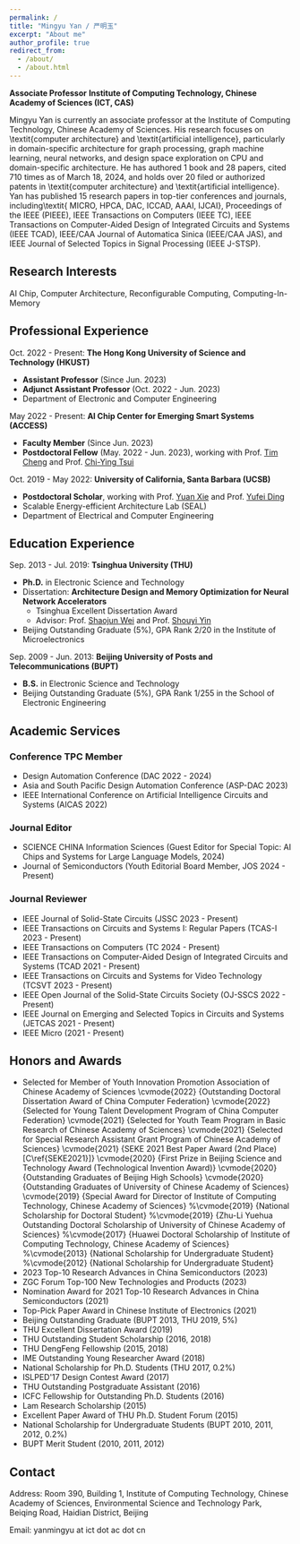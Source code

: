 ```yaml
---
permalink: /
title: "Mingyu Yan / 严明玉"
excerpt: "About me"
author_profile: true
redirect_from: 
  - /about/
  - /about.html
---
```


**Associate Professor**
**Institute of Computing Technology, Chinese Academy of Sciences (ICT, CAS)**

Mingyu Yan is currently an associate professor at the Institute of Computing Technology, Chinese Academy of Sciences. His research focuses on \textit{computer architecture} and \textit{artificial intelligence}, particularly in domain-specific architecture for graph processing, graph machine learning, neural networks, and design space exploration on CPU and domain-specific architecture. He has authored 1 book and 28 papers, cited 710 times as of March 18, 2024, and holds over 20 filed or authorized patents in \textit{computer architecture} and \textit{artificial intelligence}. Yan has published 15 research papers in top-tier conferences and journals, including\textit{ MICRO, HPCA, DAC, ICCAD, AAAI, IJCAI}, Proceedings of the IEEE (PIEEE), IEEE Transactions on Computers (IEEE TC), IEEE Transactions on Computer-Aided Design of Integrated Circuits and Systems (IEEE TCAD), IEEE/CAA Journal of Automatica Sinica (IEEE/CAA JAS), and IEEE Journal of Selected Topics in Signal Processing (IEEE J-STSP). 


## Research Interests
AI Chip, Computer Architecture, Reconfigurable Computing, Computing-In-Memory

## Professional Experience
Oct. 2022 - Present: **The Hong Kong University of Science and Technology (HKUST)**
* **Assistant Professor** (Since Jun. 2023)
* **Adjunct Assistant Professor** (Oct. 2022 - Jun. 2023)
* Department of Electronic and Computer Engineering 

May 2022 - Present: **AI Chip Center for Emerging Smart Systems (ACCESS)**
* **Faculty Member** (Since Jun. 2023)
* **Postdoctoral Fellow** (May. 2022 - Jun. 2023), working with Prof. [Tim Cheng](https://seng.hkust.edu.hk/about/people/faculty/tim-kwang-ting-cheng) and Prof. [Chi-Ying Tsui](https://seng.hkust.edu.hk/about/people/faculty/chi-ying-tsui)

Oct. 2019 - May 2022: **University of California, Santa Barbara (UCSB)**
* **Postdoctoral Scholar**, working with Prof. [Yuan Xie](https://ece.hkust.edu.hk/yuanxie) and Prof. [Yufei Ding](https://picassolab.squarespace.com/yufei)
* Scalable Energy-efficient Architecture Lab (SEAL)
* Department of Electrical and Computer Engineering   

## Education Experience
Sep. 2013 - Jul. 2019: **Tsinghua University (THU)**
* **Ph.D.** in Electronic Science and Technology
* Dissertation: **Architecture Design and Memory Optimization for Neural Network Accelerators**
  - Tsinghua Excellent Dissertation Award
  - Advisor: Prof. [Shaojun Wei](https://www.ime.tsinghua.edu.cn/info/1015/1151.htm) and Prof. [Shouyi Yin](https://www.ime.tsinghua.edu.cn/info/1015/1018.htm)
* Beijing Outstanding Graduate (5%), GPA Rank 2/20 in the Institute of Microelectronics 

Sep. 2009 - Jun. 2013: **Beijing University of Posts and Telecommunications (BUPT)**
* **B.S.** in Electronic Science and Technology 
* Beijing Outstanding Graduate (5%), GPA Rank 1/255 in the School of Electronic Engineering

## Academic Services
### Conference TPC Member
* Design Automation Conference (DAC 2022 - 2024)
* Asia and South Pacific Design Automation Conference (ASP-DAC 2023)
* IEEE International Conference on Artificial Intelligence Circuits and Systems (AICAS 2022)

### Journal Editor
* SCIENCE CHINA Information Sciences (Guest Editor for Special Topic: AI Chips and Systems for Large Language Models, 2024)
* Journal of Semiconductors (Youth Editorial Board Member, JOS 2024 - Present)

### Journal Reviewer
* IEEE Journal of Solid-State Circuits (JSSC 2023 - Present)
* IEEE Transactions on Circuits and Systems I: Regular Papers (TCAS-I 2023 - Present)
* IEEE Transactions on Computers (TC 2024 - Present)
* IEEE Transactions on Computer-Aided Design of Integrated Circuits and Systems (TCAD 2021 - Present)
* IEEE Transactions on Circuits and Systems for Video Technology (TCSVT 2023 - Present)
* IEEE Open Journal of the Solid-State Circuits Society (OJ-SSCS 2022 - Present)
* IEEE Journal on Emerging and Selected Topics in Circuits and Systems (JETCAS 2021 - Present)
* IEEE Micro (2021 - Present)

## Honors and Awards
* Selected for Member of Youth Innovation Promotion Association of Chinese Academy of Sciences
\cvmode{2022} {Outstanding Doctoral Dissertation Award of China Computer Federation}
\cvmode{2022} {Selected for Young Talent Development Program of China Computer Federation}
\cvmode{2021} {Selected for Youth Team Program in Basic Research of Chinese Academy of Sciences}
\cvmode{2021} {Selected for Special Research Assistant Grant Program of Chinese Academy of Sciences}
\cvmode{2021} {SEKE 2021 Best Paper Award (2nd Place) [C\ref{SEKE2021}]}
\cvmode{2020} {First Prize in Beijing Science and Technology Award (Technological Invention Award)}
\cvmode{2020} {Outstanding Graduates of Beijing High Schools}
\cvmode{2020} {Outstanding Graduates of University of Chinese Academy of Sciences}
\cvmode{2019} {Special Award for Director of Institute of Computing Technology, Chinese Academy of Sciences} 
%\cvmode{2019} {National Scholarship for Doctoral Student}
%\cvmode{2019} {Zhu-Li Yuehua Outstanding Doctoral Scholarship of University of Chinese Academy of Sciences}
%\cvmode{2017} {Huawei Doctoral Scholarship of Institute of Computing Technology, Chinese Academy of Sciences}
%\cvmode{2013} {National Scholarship for Undergraduate Student} 
%\cvmode{2012} {National Scholarship for Undergraduate Student} 
* 2023 Top-10 Research Advances in China Semiconductors (2023)
* ZGC Forum Top-100 New Technologies and Products (2023)
* Nomination Award for 2021 Top-10 Research Advances in China Semiconductors (2021)
* Top-Pick Paper Award in Chinese Institute of Electronics (2021)
* Beijing Outstanding Graduate (BUPT 2013, THU 2019, 5%)
* THU Excellent Dissertation Award (2019)
* THU Outstanding Student Scholarship (2016, 2018)
* THU DengFeng Fellowship (2015, 2018)
* IME Outstanding Young Researcher Award (2018)
* National Scholarship for Ph.D. Students (THU 2017, 0.2%)
* ISLPED'17 Design Contest Award (2017)
* THU Outstanding Postgraduate Assistant (2016)
* ICFC Fellowship for Outstanding Ph.D. Students (2016)
* Lam Research Scholarship (2015)
* Excellent Paper Award of THU Ph.D. Student Forum (2015)
* National Scholarship for Undergraduate Students (BUPT 2010, 2011, 2012, 0.2%)
* BUPT Merit Student (2010, 2011, 2012)



## Contact
Address: Room 390, Building 1, Institute of Computing Technology, Chinese Academy of Sciences, Environmental Science and Technology Park, Beiqing Road, Haidian District, Beijing


Email: yanmingyu at ict dot ac dot cn
<br/><br/>
<script type="text/javascript" id="clustrmaps" src="//cdn.clustrmaps.com/map_v2.js?cl=080808&w=a&t=tt&d=fa9RQj-cgl1m5eQQQyP1VHu5hbgUfLQa-PSsV3Cc58w&co=ffffff&cmo=3acc3a&cmn=ff5353&ct=808080"></script>


